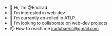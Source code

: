 - 👋 Hi, I’m @EricIrad
- 👀 I’m interested in web-dev
- 🌱 I’m currently en-rolled in ATLP.
- 💞️ I’m looking to collaborate on web-dev projects
- 📫 How to reach me iraduhaeric@gmail.com

<!---
EricIrad/EricIrad is a ✨ special ✨ repository because its `README.md` (this file) appears on your GitHub profile.
You can click the Preview link to take a look at your changes.
--->
